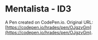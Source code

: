 # Mentalista - ID3

A Pen created on CodePen.io. Original URL: [https://codepen.io/hrades/pen/OJgzvGm](https://codepen.io/hrades/pen/OJgzvGm).


